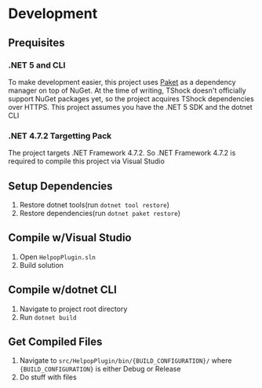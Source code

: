 # Development

## Prequisites

### .NET 5 and CLI
To make development easier, this project uses [Paket](https://fsprojects.github.io/Paket/) as a dependency manager on top of NuGet. At the time of writing, TShock doesn't officially support NuGet packages yet, so the project acquires TShock dependencies over HTTPS. This project assumes you have the .NET 5 SDK and the dotnet CLI

### .NET 4.7.2 Targetting Pack
The project targets .NET Framework 4.7.2. So .NET Framework 4.7.2 is required to compile this project via Visual Studio

## Setup Dependencies
1. Restore dotnet tools(run `dotnet tool restore`)
2. Restore dependencies(run `dotnet paket restore`)

## Compile w/Visual Studio
1. Open `HelpopPlugin.sln`
2. Build solution

## Compile w/dotnet CLI
1. Navigate to project root directory
2. Run `dotnet build`

## Get Compiled Files
1. Navigate to `src/HelpopPlugin/bin/{BUILD_CONFIGURATION}/` where `{BUILD_CONFIGURATION}` is either Debug or Release
2. Do stuff with files
